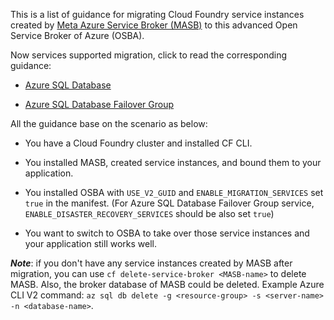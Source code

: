 This is a list of guidance for migrating Cloud Foundry service instances created by [Meta Azure Service Broker (MASB)](https://github.com/Azure/meta-azure-service-broker) to this advanced Open Service Broker of Azure (OSBA).

Now services supported migration, click to read the corresponding guidance:

  * [Azure SQL Database](./mssql.md)

  * [Azure SQL Database Failover Group](./mssqlfg.md)

All the guidance base on the scenario as below:

  * You have a Cloud Foundry cluster and installed CF CLI.

  * You installed MASB, created service instances, and bound them to your application.

  * You installed OSBA with `USE_V2_GUID` and `ENABLE_MIGRATION_SERVICES` set `true` in the manifest. (For Azure SQL Database Failover Group service, `ENABLE_DISASTER_RECOVERY_SERVICES` should be also set `true`)

  * You want to switch to OSBA to take over those service instances and your application still works well.

***Note***: if you don't have any service instances created by MASB after migration, you can use `cf delete-service-broker <MASB-name>` to delete MASB. Also, the broker database of MASB could be deleted. Example Azure CLI V2 command: `az sql db delete -g <resource-group> -s <server-name> -n <database-name>`.
